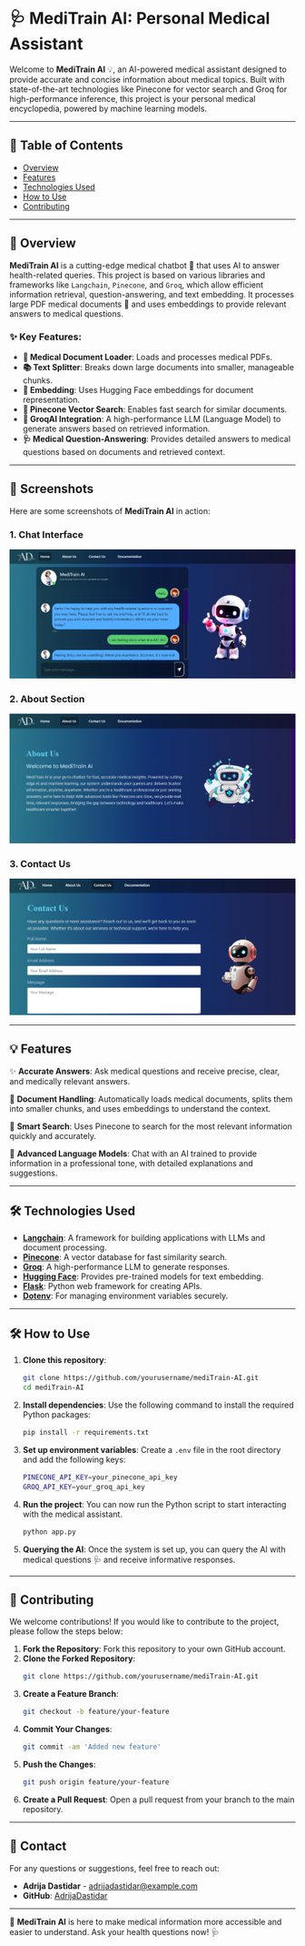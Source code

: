 # 🩺 MediTrain AI: Personal Medical Assistant

Welcome to **MediTrain AI** 💡, an AI-powered medical assistant designed to provide accurate and concise information about medical topics. Built with state-of-the-art technologies like Pinecone for vector search and Groq for high-performance inference, this project is your personal medical encyclopedia, powered by machine learning models.

---

## 📖 Table of Contents

- [Overview](#overview)
- [Features](#features)
- [Technologies Used](#technologies-used)
- [How to Use](#how-to-use)
- [Contributing](#contributing)

---

## 🏥 Overview

**MediTrain AI** is a cutting-edge medical chatbot 🤖 that uses AI to answer health-related queries. This project is based on various libraries and frameworks like `Langchain`, `Pinecone`, and `Groq`, which allow efficient information retrieval, question-answering, and text embedding. It processes large PDF medical documents 📑 and uses embeddings to provide relevant answers to medical questions.

### ✨ Key Features:
- **📄 Medical Document Loader**: Loads and processes medical PDFs.
- **📚 Text Splitter**: Breaks down large documents into smaller, manageable chunks.
- **🤖 Embedding**: Uses Hugging Face embeddings for document representation.
- **🔎 Pinecone Vector Search**: Enables fast search for similar documents.
- **💬 GroqAI Integration**: A high-performance LLM (Language Model) to generate answers based on retrieved information.
- **🩺 Medical Question-Answering**: Provides detailed answers to medical questions based on documents and retrieved context.

---
## 📸 Screenshots

Here are some screenshots of **MediTrain AI** in action:

### 1. Chat Interface
![Chat Interface](Image/S1.png)
### 2. About Section
![About Section](Image/S2.png)
### 3. Contact Us
![Contact Us](Image/S3.png)


---
## 💡 Features

✨ **Accurate Answers**: Ask medical questions and receive precise, clear, and medically relevant answers.

📄 **Document Handling**: Automatically loads medical documents, splits them into smaller chunks, and uses embeddings to understand the context.

🔎 **Smart Search**: Uses Pinecone to search for the most relevant information quickly and accurately.

🤖 **Advanced Language Models**: Chat with an AI trained to provide information in a professional tone, with detailed explanations and suggestions.

---

## 🛠 Technologies Used

- **[Langchain](https://www.langchain.com/)**: A framework for building applications with LLMs and document processing.
- **[Pinecone](https://www.pinecone.io/)**: A vector database for fast similarity search.
- **[Groq](https://www.groq.com/)**: A high-performance LLM to generate responses.
- **[Hugging Face](https://huggingface.co/)**: Provides pre-trained models for text embedding.
- **[Flask](https://flask.palletsprojects.com/)**: Python web framework for creating APIs.
- **[Dotenv](https://pypi.org/project/python-dotenv/)**: For managing environment variables securely.

---

## 🛠 How to Use

1. **Clone this repository**:
   ```bash
   git clone https://github.com/yourusername/mediTrain-AI.git
   cd mediTrain-AI
   ```

2. **Install dependencies**:
   Use the following command to install the required Python packages:
   ```bash
   pip install -r requirements.txt
   ```

3. **Set up environment variables**:
   Create a `.env` file in the root directory and add the following keys:
   ```bash
   PINECONE_API_KEY=your_pinecone_api_key
   GROQ_API_KEY=your_groq_api_key
   ```

4. **Run the project**:
   You can now run the Python script to start interacting with the medical assistant.
   ```bash
   python app.py
   ```

5. **Querying the AI**:
   Once the system is set up, you can query the AI with medical questions 🩺 and receive informative responses.

---

## 🤝 Contributing

We welcome contributions! If you would like to contribute to the project, please follow the steps below:

1. **Fork the Repository**: Fork this repository to your own GitHub account.
2. **Clone the Forked Repository**:
   ```bash
   git clone https://github.com/yourusername/mediTrain-AI.git
   ```
3. **Create a Feature Branch**:
   ```bash
   git checkout -b feature/your-feature
   ```
4. **Commit Your Changes**:
   ```bash
   git commit -am 'Added new feature'
   ```
5. **Push the Changes**:
   ```bash
   git push origin feature/your-feature
   ```
6. **Create a Pull Request**: Open a pull request from your branch to the main repository.

---

## 📧 Contact
For any questions or suggestions, feel free to reach out:
- **Adrija Dastidar** - adrijadastidar@example.com
- **GitHub**: [AdrijaDastidar](https://github.com/AdrijaDastidar)


---

🌟 **MediTrain AI** is here to make medical information more accessible and easier to understand. Ask your health questions now! 🩺
